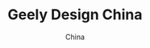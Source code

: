 ---
layout: gallery
lang: cn
title: Geely Design China
permalink: /cn/geely-design-china/

subtitle: China

standard:
  title: Geely Design China
  text: 吉利汽车逐渐发展成为一个令人骄傲的中国品牌，而且中国有能激发我们灵感的丰富多样的文化。现有30多个项目正在进行中，我们吉利设计中国团队的员工也发展到200多人。

portfolio: [
  {
    type: image,
    image: gallery/shanghai/gallery_shanghai_01.jpg
  },
  {
    type: image,
    image: gallery/shanghai/gallery_shanghai_02.jpg
  },
  {
    type: quote,
    text: '有一天，我收到一个包裹，里面有一首诗和一张翻译留给我的字条。字条中说这首诗是李书福董事长在从瑞典回中国的飞机上看到窗外的月亮有感而作的。很难想象我之前工作的福特公司会有人给我写诗。有这样的老板真的非常棒。',
    name: '彼得·霍布里，吉利设计执行副总裁'
  },
  {
    type: image,
    image: gallery/shanghai/gallery_shanghai_03.jpg
  },
  {
    type: image,
    image: gallery/shanghai/gallery_shanghai_17.jpg
  },
  {
    type: quote,
    text: '我们不断地询问，我们的品牌将走向何处，这不仅是指切实可见的方面，更是情感方面。',
    name: 'Danny Du'
  },
  {
    type: image,
    image: gallery/shanghai/gallery_shanghai_05.jpg
  },
  {
    type: image,
    image: gallery/shanghai/gallery_shanghai_06.jpg
  },
  {
    type: quote,
    text: '我们在这个国度悠久庞博的历史中不断探索。',
    name: 'Justin Scully'
  },
  {
    type: image,
    image: gallery/shanghai/gallery_shanghai_07.jpg
  },
  {
    type: image,
    image: gallery/shanghai/gallery_shanghai_08.jpg
  },
  {
    type: quote,
    text: '鉴于这里的人口数量，我们绝对有必要提供奢华选项，而且这也是品牌支柱。',
    name: 'Danny Du'
  },
  {
    type: image,
    image: gallery/shanghai/gallery_shanghai_09.jpg
  },
  {
    type: image,
    image: gallery/shanghai/gallery_shanghai_10.jpg
  },
  {
    type: quote,
    text: '我们努力汲取更多的中国文化元素，将其融合到我们的产品中。',
    name: Justin Scully 
  },
  {
    type: image,
    image: gallery/shanghai/gallery_shanghai_11.jpg
  },
  {
    type: image,
    image: gallery/shanghai/gallery_shanghai_12.jpg
  },
  {
    type: image,
    image: gallery/shanghai/gallery_shanghai_13.jpg
  },
  {
    type: image,
    image: gallery/shanghai/gallery_shanghai_14.jpg
  },
  {
    type: image,
    image: gallery/shanghai/gallery_shanghai_15.jpg
  },
  {
    type: image,
    image: gallery/shanghai/gallery_shanghai_18.jpg
  }
]
---